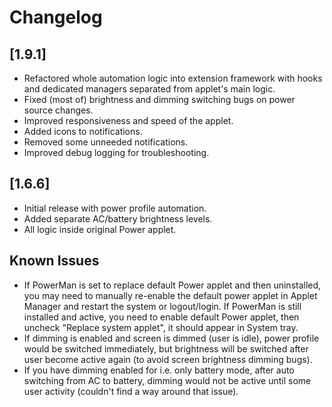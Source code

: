 # Changelog

## [1.9.1]

- Refactored whole automation logic into extension framework with hooks and dedicated managers separated from applet's main logic.
- Fixed (most of) brightness and dimming switching bugs on power source changes.
- Improved responsiveness and speed of the applet.
- Added icons to notifications.
- Removed some unneeded notifications.
- Improved debug logging for troubleshooting.

## [1.6.6]

- Initial release with power profile automation.
- Added separate AC/battery brightness levels.
- All logic inside original Power applet.

## Known Issues

- If PowerMan is set to replace default Power applet and then uninstalled, you may need to manually re-enable the default power applet in Applet Manager and restart the system or logout/login. If PowerMan is still installed and active, you need to enable default Power applet, then uncheck "Replace system applet", it should appear in System tray.
- If dimming is enabled and screen is dimmed (user is idle), power profile would be switched immediately, but brightness will be switched after user become active again (to avoid screen brightness dimming bugs).
- If you have dimming enabled for i.e. only battery mode, after auto switching from AC to battery, dimming would not be active until some user activity (couldn't find a way around that issue).
  